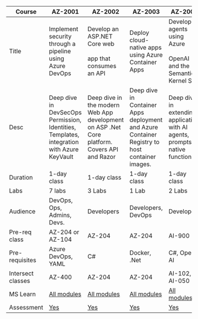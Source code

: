 | Course | AZ-2001 | AZ-2002 | AZ-2003 | AZ-2005 | AZ-2007 | AZ-2008 |
| --- | --- | --- | --- | --- | --- | --- |
| Title | Implement security through a pipeline using Azure DevOps | Develop an ASP.NET Core web<br><br>app that consumes an API | Deploy cloud-native apps using Azure Container Apps | Develop AI agents using Azure<br><br>OpenAI and the Semantic Kernel SDK | Accelerate app development by using GitHub Copilot | DevOps foundations: The core principles<br><br>and practices |
| Desc | Deep dive in DevSecOps Permission, Identities, Templates, integration with Azure KeyVault | Deep dive in the modern Web App development on ASP .Net Core platform. Covers API and Razor | Deep dive in Container Apps deployment and Azure Container Registry to host container images. | Deep dive in extending application with AI agents, prompts, native functions. | Deep dive in the copilot extension for Visual Studio Code. | Foundational DevOps practices. Covers best practices and automation tools in Azure. |
| Duration | 1-day class | 1-day class | 1-day class | 1-day class | 1-day class | 1-day class |
| Labs | 7 labs | 3 Labs | 1 Lab | 2 Labs | 6 Labs | 4 Labs |
| Audience | DevOps, Ops, Admins, Devs. | Developers | Developers, DevOps | Developers | Developers | Any IT-Pro |
| Pre-req class | AZ-204 or AZ-104 | AZ-204 | AZ-204 | AI-900 | no  | AZ-900 |
| Pre-requisites | Azure DevOps, YAML | C#  | Docker, .Net | C#, Open AI | Coding experience | Non-dev exp requred |
| Intersect classes | AZ-400 | AZ-204 | AZ-204 | AI-102, AI-050 | no  | AZ-400, AZ-104 |
| MS Learn | [All modules](https://learn.microsoft.com/en-us/training/paths/implement-security-through-pipeline-using-devops/) | [All modules](https://learn.microsoft.com/en-us/training/paths/develop-asp-core-api/) | [All modules](https://learn.microsoft.com/en-us/training/paths/deploy-cloud-native-applications-to-azure-container-apps/) | [All modules](https://learn.microsoft.com/en-us/training/paths/develop-ai-agents-azure-open-ai-semantic-kernel-sdk/) | [All modules](https://learn.microsoft.com/en-us/training/paths/accelerate-app-development-using-github-copilot/) | [All modules](https://learn.microsoft.com/en-us/training/paths/devops-foundations-core-principles-practices/) |
| Assessment | [Yes](https://learn.microsoft.com/en-us/credentials/applied-skills/implement-security-through-pipeline-using-devops/) | [Yes](https://learn.microsoft.com/en-us/credentials/applied-skills/develop-an-aspnet-core-web-app-that-consumes-an-api/) | [Yes](https://learn.microsoft.com/en-us/credentials/applied-skills/deploy-cloud-native-apps-using-azure-container-apps/) | [Yes](https://learn.microsoft.com/en-us/credentials/applied-skills/develop-ai-agents-using-microsoft-azure-openai-and-semantic-kernel/) | No  | No  |

